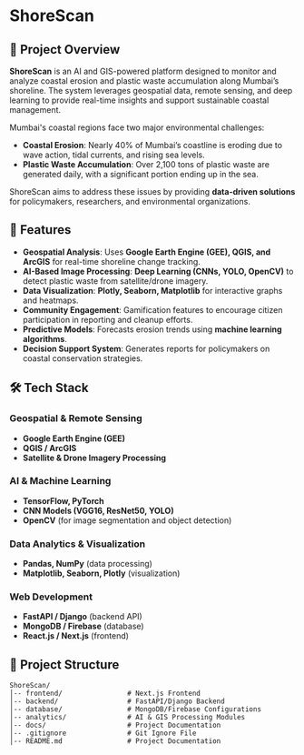 # ShoreScan

## 📌 Project Overview
**ShoreScan** is an AI and GIS-powered platform designed to monitor and analyze coastal erosion and plastic waste accumulation along Mumbai’s shoreline. The system leverages geospatial data, remote sensing, and deep learning to provide real-time insights and support sustainable coastal management.

Mumbai's coastal regions face two major environmental challenges:
- **Coastal Erosion**: Nearly 40% of Mumbai’s coastline is eroding due to wave action, tidal currents, and rising sea levels.
- **Plastic Waste Accumulation**: Over 2,100 tons of plastic waste are generated daily, with a significant portion ending up in the sea.

ShoreScan aims to address these issues by providing **data-driven solutions** for policymakers, researchers, and environmental organizations.

## 🚀 Features
- **Geospatial Analysis**: Uses **Google Earth Engine (GEE), QGIS, and ArcGIS** for real-time shoreline change tracking.
- **AI-Based Image Processing**: **Deep Learning (CNNs, YOLO, OpenCV)** to detect plastic waste from satellite/drone imagery.
- **Data Visualization**: **Plotly, Seaborn, Matplotlib** for interactive graphs and heatmaps.
- **Community Engagement**: Gamification features to encourage citizen participation in reporting and cleanup efforts.
- **Predictive Models**: Forecasts erosion trends using **machine learning algorithms**.
- **Decision Support System**: Generates reports for policymakers on coastal conservation strategies.

## 🛠 Tech Stack
### **Geospatial & Remote Sensing**
- **Google Earth Engine (GEE)**
- **QGIS / ArcGIS**
- **Satellite & Drone Imagery Processing**

### **AI & Machine Learning**
- **TensorFlow, PyTorch**
- **CNN Models (VGG16, ResNet50, YOLO)**
- **OpenCV** (for image segmentation and object detection)

### **Data Analytics & Visualization**
- **Pandas, NumPy** (data processing)
- **Matplotlib, Seaborn, Plotly** (visualization)

### **Web Development**
- **FastAPI / Django** (backend API)
- **MongoDB / Firebase** (database)
- **React.js / Next.js** (frontend)

## 📂 Project Structure
```
ShoreScan/
│-- frontend/                # Next.js Frontend
│-- backend/                 # FastAPI/Django Backend
│-- database/                # MongoDB/Firebase Configurations
│-- analytics/               # AI & GIS Processing Modules
│-- docs/                    # Project Documentation
│-- .gitignore               # Git Ignore File
│-- README.md                # Project Documentation
```






